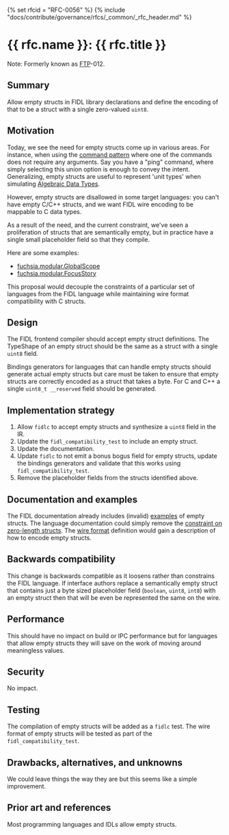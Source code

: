 {% set rfcid = "RFC-0056" %}
{% include "docs/contribute/governance/rfcs/_common/_rfc_header.md" %}
# {{ rfc.name }}: {{ rfc.title }}
<!-- SET the `rfcid` VAR ABOVE. DO NOT EDIT ANYTHING ELSE ABOVE THIS LINE. -->

Note: Formerly known as [FTP](../deprecated-ftp-process.md)-012.

## Summary

Allow empty structs in FIDL library declarations and define the encoding
of that to be a struct with a single zero-valued `uint8`.

## Motivation

Today, we see the need for empty structs come up in various areas.
For instance, when using the
[command pattern](/docs/concepts/api/fidl.md#Command-union)
where one of the commands does not require any arguments.
Say you have a "ping" command, where simply selecting this union option is enough to convey the intent.
Generalizing, empty structs are useful to represent 'unit types' when simulating
[Algebraic Data Types](https://en.wikipedia.org/wiki/Algebraic_data_type).

However, empty structs are disallowed in some target languages: you can't have empty C/C++
structs, and we want FIDL wire encoding to be mappable to C data types.

As a result of the need, and the current constraint, we've seen a proliferation
of structs that are semantically empty, but in practice have a single small
placeholder field so that they compile.

Here are some examples:

- [fuchsia.modular.GlobalScope](https://fuchsia.googlesource.com/fuchsia/+/ce931e090d0c54030a80397bd24f217132983794/peridot/public/fidl/fuchsia.modular/user_intelligence/scope.fidl#22)
- [fuchsia.modular.FocusStory](https://fuchsia.googlesource.com/fuchsia/+/5ed52652adfeb70c011a5d86acfd3bbfb768b13e/public/fidl/fuchsia.modular/suggestion/proposal.fidl#74)

This proposal would decouple the constraints of a particular set of languages from
the FIDL language while maintaining wire format compatibility with C structs.

## Design

The FIDL frontend compiler should accept empty struct definitions.
The TypeShape of an empty struct should be the same as a struct with a single `uint8` field.

Bindings generators for languages that can handle empty structs should generate
actual empty structs but care must be taken to ensure that empty structs are
correctly encoded as a struct that takes a byte.
For C and C++ a single `uint8_t __reserved` field should be generated.

## Implementation strategy

1. Allow `fidlc` to accept empty structs and synthesize a `uint8` field in the IR.
2. Update the `fidl_compatibility_test` to include an empty struct.
3. Update the documentation.
4. Update `fidlc` to not emit a bonus bogus field for empty structs, update
   the bindings generators and validate that this works using `fidl_compatibility_test`.
5. Remove the placeholder fields from the structs identified above.

## Documentation and examples

The FIDL documentation already includes (invalid)
[examples][identifiers] of empty structs.
The language documentation could simply remove the
[constraint on zero-length structs][structs].
The [wire format][wire-format]
definition would gain a description of how to encode empty structs.

## Backwards compatibility

This change is backwards compatible as it loosens rather than constrains the FIDL language.
If interface authors replace a semantically empty struct that contains just
a byte sized placeholder field (`boolean`, `uint8`, `int8`) with an empty struct then
that will be even be represented the same on the wire.

## Performance

This should have no impact on build or IPC performance but for languages that
allow empty structs they will save on the work of moving around meaningless values.

## Security

No impact.

## Testing

The compilation of empty structs will be added as a `fidlc` test.
The wire format of empty structs will be tested as part of the `fidl_compatibility_test`.

## Drawbacks, alternatives, and unknowns

We could leave things the way they are but this seems like a simple improvement.

## Prior art and references

Most programming languages and IDLs allow empty structs.

[identifiers]: /docs/reference/fidl/language/language.md#identifiers
[structs]: /docs/reference/fidl/language/language.md#structs
[wire-format]: /docs/reference/fidl/language/wire-format/README.md#Structs
